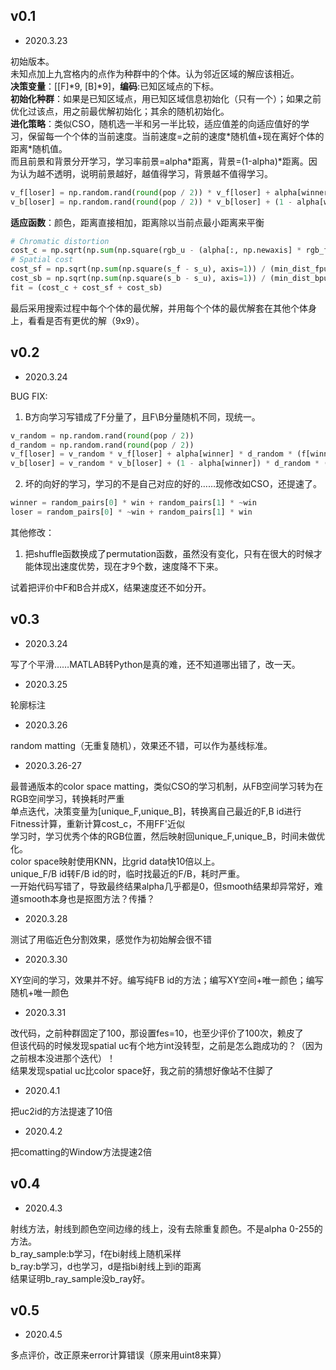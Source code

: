 ## v0.1
- 2020.3.23

初始版本。<br/>
未知点加上九宫格内的点作为种群中的个体。认为邻近区域的解应该相近。<br/>
**决策变量**：[[F]\*9, [B]\*9]，**编码**:已知区域点的下标。<br/>
**初始化种群**：如果是已知区域点，用已知区域信息初始化（只有一个）；如果之前优化过该点，用之前最优解初始化；其余的随机初始化。<br/>
**进化策略**：类似CSO，随机选一半和另一半比较，适应值差的向适应值好的学习，保留每一个个体的当前速度。当前速度=之前的速度\*随机值+现在离好个体的距离\*随机值。<br/>
而且前景和背景分开学习，学习率前景=alpha\*距离，背景=(1-alpha)\*距离。因为认为越不透明，说明前景越好，越值得学习，背景越不值得学习。<br/>
```python
v_f[loser] = np.random.rand(round(pop / 2)) * v_f[loser] + alpha[winner] * np.random.rand(round(pop / 2)) * (f[winner] - f[loser])
v_b[loser] = np.random.rand(round(pop / 2)) * v_b[loser] + (1 - alpha[winner]) * np.random.rand(round(pop / 2)) * (f[winner] - f[loser])
```
**适应函数**：颜色，距离直接相加，距离除以当前点最小距离来平衡
```python
# Chromatic distortion
cost_c = np.sqrt(np.sum(np.square(rgb_u - (alpha[:, np.newaxis] * rgb_f + (1 - alpha[:, np.newaxis]) * rgb_b)), axis=1))
# Spatial cost
cost_sf = np.sqrt(np.sum(np.square(s_f - s_u), axis=1)) / (min_dist_fpu + 0.01)
cost_sb = np.sqrt(np.sum(np.square(s_b - s_u), axis=1)) / (min_dist_bpu + 0.01)
fit = (cost_c + cost_sf + cost_sb)
```
最后采用搜索过程中每个个体的最优解，并用每个个体的最优解套在其他个体身上，看看是否有更优的解（9x9）。


## v0.2
- 2020.3.24

BUG FIX:
1. B方向学习写错成了F分量了，且F\B分量随机不同，现统一。
```python
v_random = np.random.rand(round(pop / 2))
d_random = np.random.rand(round(pop / 2))
v_f[loser] = v_random * v_f[loser] + alpha[winner] * d_random * (f[winner] - f[loser])
v_b[loser] = v_random * v_b[loser] + (1 - alpha[winner]) * d_random * (b[winner] - b[loser])
```
2. 坏的向好的学习，学习的不是自己对应的好的……现修改如CSO，还提速了。
```python
winner = random_pairs[0] * win + random_pairs[1] * ~win
loser = random_pairs[0] * ~win + random_pairs[1] * win
```
其他修改：
1. 把shuffle函数换成了permutation函数，虽然没有变化，只有在很大的时候才能体现出速度优势，现在才9个数，速度降不下来。

试着把评价中F和B合并成X，结果速度还不如分开。


## v0.3
- 2020.3.24

写了个平滑……MATLAB转Python是真的难，还不知道哪出错了，改一天。

- 2020.3.25

轮廓标注

- 2020.3.26

random matting（无重复随机），效果还不错，可以作为基线标准。<br/>

- 2020.3.26-27

最普通版本的color space matting，类似CSO的学习机制，从FB空间学习转为在RGB空间学习，转换耗时严重<br/>
单点迭代，决策变量为[unique_F,unique_B]，转换离自己最近的F,B id进行Fitness计算，重新计算cost_c，不用FF'近似<br/>
学习时，学习优秀个体的RGB位置，然后映射回unique_F,unique_B，时间未做优化。<br/>
color space映射使用KNN，比grid data快10倍以上。<br/>
unique_F/B id转F/B id的时，临时找最近的F/B，耗时严重。<br/>
一开始代码写错了，导致最终结果alpha几乎都是0，但smooth结果却异常好，难道smooth本身也是抠图方法？传播？

- 2020.3.28

测试了用临近色分割效果，感觉作为初始解会很不错

- 2020.3.30

XY空间的学习，效果并不好。编写纯FB id的方法；编写XY空间+唯一颜色；编写随机+唯一颜色

- 2020.3.31

改代码，之前种群固定了100，那设置fes=10，也至少评价了100次，赖皮了<br/>
但该代码的时候发现spatial uc有个地方int没转型，之前是怎么跑成功的？（因为之前根本没进那个迭代）！<br/>
结果发现spatial uc比color space好，我之前的猜想好像站不住脚了<br/>

- 2020.4.1

把uc2id的方法提速了10倍

- 2020.4.2

把comatting的Window方法提速2倍

## v0.4
- 2020.4.3

射线方法，射线到颜色空间边缘的线上，没有去除重复颜色。不是alpha 0-255的方法。<br/>
b_ray_sample:b学习，f在bi射线上随机采样<br/>
b_ray:b学习，d也学习，d是指bi射线上到i的距离<br/>
结果证明b_ray_sample没b_ray好。

## v0.5
- 2020.4.5

多点评价，改正原来error计算错误（原来用uint8来算）


